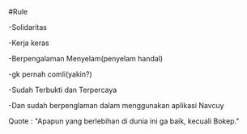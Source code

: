 #Rule

 -Solidaritas
 
 -Kerja keras
 
 -Berpengalaman Menyelam(penyelam handal)
 
 -gk pernah comli(yakin?)
 
 -Sudah Terbukti dan Terpercaya
 
 -Dan sudah berpenglaman dalam menggunakan aplikasi Navcuy



Quote : "Apapun yang berlebihan di dunia ini ga baik, kecuali Bokep."
